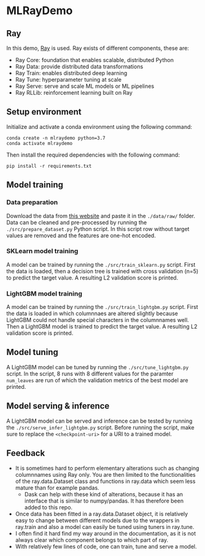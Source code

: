 # MLRayDemo

## Ray
In this demo, [Ray](https://www.ray.io/) is used. Ray exists of different components, these are:
- Ray Core: foundation that enables scalable, distributed Python
- Ray Data: provide distributed data transformations
- Ray Train: enables distributed deep learning
- Ray Tune: hyperparameter tuning at scale
- Ray Serve: serve and scale ML models or ML pipelines
- Ray RLLib: reinforcement learning built on Ray

## Setup environment
Initialize and activate a conda environment using the following command:
```shell
conda create -n mlraydemo python=3.7
conda activate mlraydemo
```

Then install the required dependencies with the following command:
```shell
pip install -r requirements.txt
```

## Model training
### Data preparation
Download the data from [this website](https://puc.overheid.nl/PUC/Handlers/DownloadDocument.ashx?identifier=PUC_656543_22&versienummer=1) and paste it in the `./data/raw/` folder.
Data can be cleaned and pre-processed by running the `./src/prepare_dataset.py` Python script. In this script row without target values are removed and the features are one-hot encoded.

### SKLearn model training
A model can be trained by running the `./src/train_sklearn.py` script. First the data is loaded, then a decision tree is trained with cross validation (n=5) to predict the target value. A resulting L2 validation score is printed.

### LightGBM model training
A model can be trained by running the `./src/train_lightgbm.py` script. First the data is loaded in which columnnaes are altered slightly because LightGBM could not handle special characters in the columnnames well. Then a LightGBM model is trained to predict the target value. A resulting L2 validation score is printed.

## Model tuning
A LightGBM model can be tuned by running the `./src/tune_lightgbm.py` script. In the script, 8 runs with 8 different values for the paramter `num_leaves` are run of which the validation metrics of the best model are printed. 

## Model serving & inference
A LightGBM model can be served and inference can be tested by running the `./src/serve_infer_lightgbm.py` script. Before running the script, make sure to replace the `<checkpoint-uri>` for a URI to a trained model.

## Feedback
- It is sometimes hard to perform elementary alterations such as changing columnnames using Ray only. You are then limited to the functionalities of the ray.data.Dataset class and functions in ray.data which seem less mature than for example pandas.
  - Dask can help with these kind of alterations, because it has an interface that is similar to numpy/pandas. It has therefore been added to this repo.
- Once data has been fitted in a ray.data.Dataset object, it is relatively easy to change between different models due to the wrappers in ray.train and also a model can easily be tuned using tuners in ray.tune.
- I often find it hard find my way around in the documentation, as it is not always clear which component belongs to which part of ray.
- With relatively few lines of code, one can train, tune and serve a model.